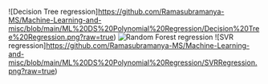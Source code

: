 ![Decision Tree regression]https://github.com/Ramasubramanya-MS/Machine-Learning-and-misc/blob/main/ML%20DS%20Polynomial%20Regression/Decision%20Tree%20Regression.png?raw=true)
![Random Forest regression](https://github.com/Ramasubramanya-MS/Machine-Learning-and-misc/blob/main/ML%20DS%20Polynomial%20Regression/RandomForestRegression.png?raw=true)
![SVR regression]https://github.com/Ramasubramanya-MS/Machine-Learning-and-misc/blob/main/ML%20DS%20Polynomial%20Regression/SVRRegression.png?raw=true)
